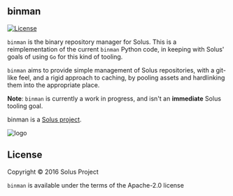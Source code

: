 binman
--------

 [![License](https://img.shields.io/badge/License-Apache%202.0-blue.svg)](https://opensource.org/licenses/Apache-2.0)

`binman` is the binary repository manager for Solus. This is a reimplementation of the current `binman` Python code, in keeping with Solus' goals of using `Go` for this kind of tooling.

`binman` aims to provide simple management of Solus repositories, with a git-like feel, and a rigid approach to caching, by pooling assets and hardlinking them into the appropriate place.


**Note**: `binman` is currently a work in progress, and isn't an **immediate** Solus tooling goal.

binman is a [Solus project](https://solus-project.com/).

![logo](https://build.solus-project.com/logo.png)

License
-------

Copyright © 2016 Solus Project

`binman` is available under the terms of the Apache-2.0 license
